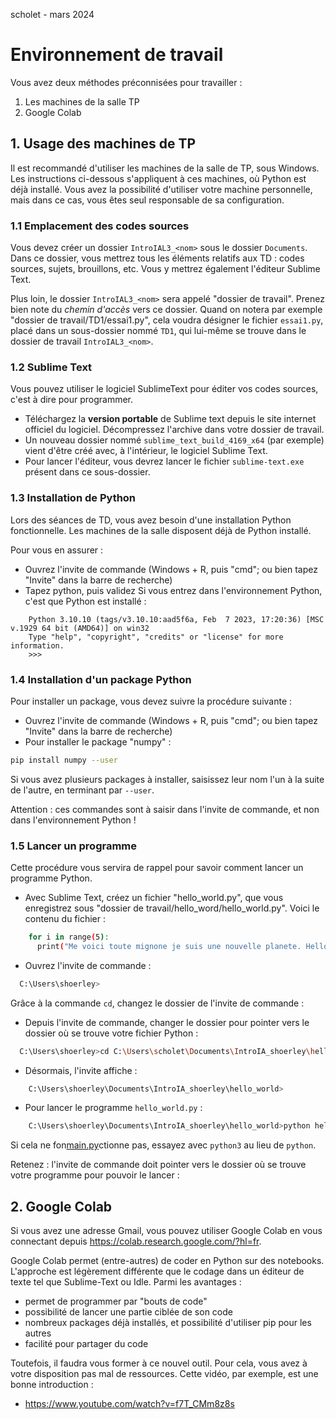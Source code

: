 scholet - mars 2024

# Environnement de travail


Vous avez deux méthodes préconnisées pour travailler :
1. Les machines de la salle TP
2. Google Colab

## 1. Usage des machines de TP

Il est recommandé d'utiliser les machines de la salle de TP, sous Windows. Les instructions ci-dessous s'appliquent à ces machines, où Python est déjà installé. Vous avez la possibilité d'utiliser votre machine personnelle, mais dans ce cas, vous êtes seul responsable de sa configuration.

### 1.1 Emplacement des codes sources

Vous devez créer un dossier `IntroIAL3_<nom>` sous le dossier `Documents`. Dans ce dossier, vous mettrez tous les éléments relatifs aux TD : codes sources, sujets, brouillons, etc. Vous y mettrez également l'éditeur Sublime Text.

Plus loin, le dossier `IntroIAL3_<nom>` sera appelé "dossier de travail". Prenez bien note du _chemin d'accès_ vers ce dossier. Quand on notera par exemple "dossier de travail/TD1/essai1.py", cela voudra désigner le fichier `essai1.py`, placé dans un sous-dossier nommé `TD1`, qui lui-même se trouve dans le dossier de travail `IntroIAL3_<nom>`.

### 1.2 Sublime Text

Vous pouvez utiliser le logiciel SublimeText pour éditer vos codes sources, c'est à dire pour programmer. 

- Téléchargez la **version portable** de Sublime text depuis le site internet officiel du logiciel. Décompressez l'archive dans votre dossier de travail.
- Un nouveau dossier nommé `sublime_text_build_4169_x64` (par exemple) vient d'être créé avec, à l'intérieur, le logiciel Sublime Text.
- Pour lancer l'éditeur, vous devrez lancer le fichier `sublime-text.exe` présent dans ce sous-dossier.

### 1.3 Installation de Python

Lors des séances de TD, vous avez besoin d'une installation Python fonctionnelle. Les machines de la salle disposent déjà de Python installé. 

Pour vous en assurer :
- Ouvrez l'invite de commande (Windows + R, puis "cmd"; ou bien tapez "Invite" dans la barre de recherche)
- Tapez python, puis validez
Si vous entrez dans l'environnement Python, c'est que Python est installé :
```
    Python 3.10.10 (tags/v3.10.10:aad5f6a, Feb  7 2023, 17:20:36) [MSC v.1929 64 bit (AMD64)] on win32
    Type "help", "copyright", "credits" or "license" for more information.
    >>>
```

### 1.4 Installation d'un package Python

Pour installer un package, vous devez suivre la procédure suivante :
- Ouvrez l'invite de commande (Windows + R, puis "cmd"; ou bien tapez "Invite" dans la barre de recherche)
- Pour installer le package "numpy" : 
````bash
pip install numpy --user
````
Si vous avez plusieurs packages à installer, saisissez leur nom l'un à la suite de l'autre, en terminant par `--user`.

Attention : ces commandes sont à saisir dans l'invite de commande, et non dans l'environnement Python !

### 1.5 Lancer un programme

Cette procédure vous servira de rappel pour savoir comment lancer un programme Python.

- Avec Sublime Text, créez un fichier "hello_world.py", que vous enregistrez sous "dossier de travail/hello_word/hello_world.py". Voici le contenu du fichier :
```bash
    for i in range(5):
      print("Me voici toute mignone je suis une nouvelle planete. Hello World !")
```

- Ouvrez l'invite de commande :
```bash
  C:\Users\shoerley>
```
Grâce à la commande `cd`, changez le dossier de l'invite de commande :
- Depuis l'invite de commande, changer le dossier pour pointer vers le dossier où se trouve votre fichier Python :
```bash
  C:\Users\shoerley>cd C:\Users\scholet\Documents\IntroIA_shoerley\hello_world
```
- Désormais, l'invite affiche : 
```bash
    C:\Users\shoerley\Documents\IntroIA_shoerley\hello_world>
```
- Pour lancer le programme `hello_world.py` :
```bash
    C:\Users\shoerley\Documents\IntroIA_shoerley\hello_world>python hello_world.py
```
Si cela ne fon[main.py](..%2F..%2Fautres%2Fmain.py)ctionne pas, essayez avec ``python3`` au lieu de `python`.

Retenez : l'invite de commande doit pointer vers le dossier où se trouve votre programme pour pouvoir le lancer :

## 2. Google Colab

Si vous avez une adresse Gmail, vous pouvez utiliser Google Colab en vous connectant depuis https://colab.research.google.com/?hl=fr. 

Google Colab permet (entre-autres) de coder en Python sur des notebooks. L'approche est légèrement différente que le codage dans un éditeur de texte tel que Sublime-Text ou Idle. Parmi les avantages :
- permet de programmer par "bouts de code"
- possibilité de lancer une partie ciblée de son code
- nombreux packages déjà installés, et possibilité d'utiliser pip pour les autres
- facilité pour partager du code

Toutefois, il faudra vous former à ce nouvel outil. Pour cela, vous avez à votre disposition pas mal de ressources. Cette vidéo, par exemple, est une bonne introduction :
- https://www.youtube.com/watch?v=f7T_CMm8z8s
